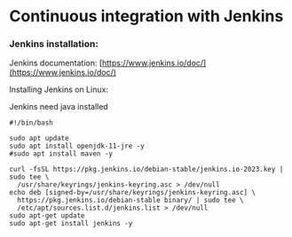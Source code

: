 # Continuous integration with Jenkins

### Jenkins installation:

Jenkins documentation: [https://www.jenkins.io/doc/](https://www.jenkins.io/doc/)

Installing Jenkins on Linux:

Jenkins need java installed

```
#!/bin/bash

sudo apt update
sudo apt install openjdk-11-jre -y
#sudo apt install maven -y

curl -fsSL https://pkg.jenkins.io/debian-stable/jenkins.io-2023.key | sudo tee \
  /usr/share/keyrings/jenkins-keyring.asc > /dev/null
echo deb [signed-by=/usr/share/keyrings/jenkins-keyring.asc] \
  https://pkg.jenkins.io/debian-stable binary/ | sudo tee \
  /etc/apt/sources.list.d/jenkins.list > /dev/null
sudo apt-get update
sudo apt-get install jenkins -y
```

